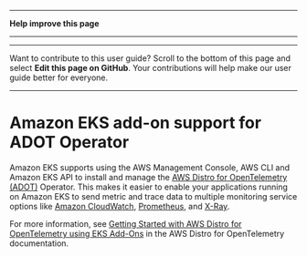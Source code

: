 --------

 **Help improve this page** 

--------

--------

Want to contribute to this user guide? Scroll to the bottom of this page and select **Edit this page on GitHub**\. Your contributions will help make our user guide better for everyone\.

--------

# Amazon EKS add\-on support for ADOT Operator<a name="opentelemetry"></a>

Amazon EKS supports using the AWS Management Console, AWS CLI and Amazon EKS API to install and manage the [AWS Distro for OpenTelemetry \(ADOT\)](https://aws-otel.github.io/) Operator\. This makes it easier to enable your applications running on Amazon EKS to send metric and trace data to multiple monitoring service options like [Amazon CloudWatch](https://console.aws.amazon.com/cloudwatch), [Prometheus](https://console.aws.amazon.com/prometheus), and [X\-Ray](https://console.aws.amazon.com/xray)\.

For more information, see [Getting Started with AWS Distro for OpenTelemetry using EKS Add\-Ons](https://aws-otel.github.io/docs/getting-started/adot-eks-add-on) in the AWS Distro for OpenTelemetry documentation\.